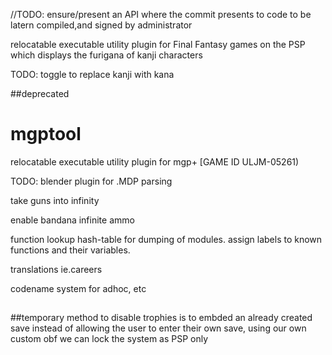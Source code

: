 //TODO: ensure/present an API where the commit presents to code to be latern compiled,and signed by administrator

relocatable executable utility plugin for Final Fantasy games on the PSP which displays the furigana of kanji characters

TODO:
 toggle to replace kanji with kana





##deprecated
# mgptool
 relocatable executable utility plugin for mgp+ [GAME ID ULJM-05261)


TODO:
blender plugin for .MDP parsing

take guns into infinity

enable bandana infinite ammo

function lookup hash-table for dumping of modules. assign labels to known functions and their variables.

translations ie.careers

codename system for adhoc, etc
##

##temporary method to disable trophies is to embded an already created save instead of allowing the user to enter their own save, using our own custom obf we can lock the system as PSP only
